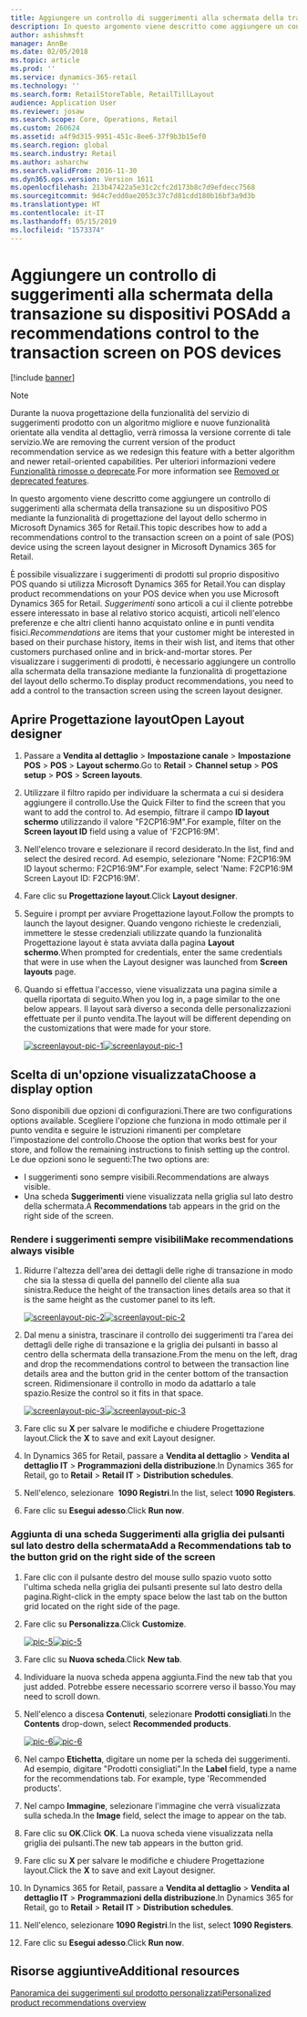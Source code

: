 ```yaml
---
title: Aggiungere un controllo di suggerimenti alla schermata della transazione su dispositivi POS
description: In questo argomento viene descritto come aggiungere un controllo di suggerimenti alla schermata della transazione su un dispositivo POS mediante la funzionalità di progettazione del layout dello schermo in Microsoft Dynamics 365 for Retail.
author: ashishmsft
manager: AnnBe
ms.date: 02/05/2018
ms.topic: article
ms.prod: ''
ms.service: dynamics-365-retail
ms.technology: ''
ms.search.form: RetailStoreTable, RetailTillLayout
audience: Application User
ms.reviewer: josaw
ms.search.scope: Core, Operations, Retail
ms.custom: 260624
ms.assetid: a4f9d315-9951-451c-8ee6-37f9b3b15ef0
ms.search.region: global
ms.search.industry: Retail
ms.author: asharchw
ms.search.validFrom: 2016-11-30
ms.dyn365.ops.version: Version 1611
ms.openlocfilehash: 213b47422a5e31c2cfc2d173b8c7d9efdecc7568
ms.sourcegitcommit: 9d4c7edd0ae2053c37c7d81cdd180b16bf3a9d3b
ms.translationtype: HT
ms.contentlocale: it-IT
ms.lasthandoff: 05/15/2019
ms.locfileid: "1573374"
---
```

# <a name="add-a-recommendations-control-to-the-transaction-screen-on-pos-devices"></a><span data-ttu-id="3b384-103">Aggiungere un controllo di suggerimenti alla schermata della transazione su dispositivi POS</span><span class="sxs-lookup"><span data-stu-id="3b384-103">Add a recommendations control to the transaction screen on POS devices</span></span>

[!include [banner](includes/banner.md)]

> [!NOTE]
> <span data-ttu-id="3b384-104">Durante la nuova progettazione della funzionalità del servizio di suggerimenti prodotto con un algoritmo migliore e nuove funzionalità orientate alla vendita al dettaglio, verrà rimossa la versione corrente di tale servizio.</span><span class="sxs-lookup"><span data-stu-id="3b384-104">We are removing the current version of the product recommendation service as we redesign this feature with a better algorithm and newer retail-oriented capabilities.</span></span> <span data-ttu-id="3b384-105">Per ulteriori informazioni vedere [Funzionalità rimosse o deprecate](https://docs.microsoft.com/dynamics365/unified-operations/dev-itpro/migration-upgrade/deprecated-features).</span><span class="sxs-lookup"><span data-stu-id="3b384-105">For more information see [Removed or deprecated features](https://docs.microsoft.com/dynamics365/unified-operations/dev-itpro/migration-upgrade/deprecated-features).</span></span>

<span data-ttu-id="3b384-106">In questo argomento viene descritto come aggiungere un controllo di suggerimenti alla schermata della transazione su un dispositivo POS mediante la funzionalità di progettazione del layout dello schermo in Microsoft Dynamics 365 for Retail.</span><span class="sxs-lookup"><span data-stu-id="3b384-106">This topic describes how to add a recommendations control to the transaction screen on a point of sale (POS) device using the screen layout designer in Microsoft Dynamics 365 for Retail.</span></span>

<span data-ttu-id="3b384-107">È possibile visualizzare i suggerimenti di prodotti sul proprio dispositivo POS quando si utilizza Microsoft Dynamics 365 for Retail.</span><span class="sxs-lookup"><span data-stu-id="3b384-107">You can display product recommendations on your POS device when you use Microsoft Dynamics 365 for Retail.</span></span> <span data-ttu-id="3b384-108">*Suggerimenti* sono articoli a cui il cliente potrebbe essere interessato in base al relativo storico acquisti, articoli nell'elenco preferenze e che altri clienti hanno acquistato online e in punti vendita fisici.</span><span class="sxs-lookup"><span data-stu-id="3b384-108">*Recommendations* are items that your customer might be interested in based on their purchase history, items in their wish list, and items that other customers purchased online and in brick-and-mortar stores.</span></span> <span data-ttu-id="3b384-109">Per visualizzare i suggerimenti di prodotti, è necessario aggiungere un controllo alla schermata della transazione mediante la funzionalità di progettazione del layout dello schermo.</span><span class="sxs-lookup"><span data-stu-id="3b384-109">To display product recommendations, you need to add a control to the transaction screen using the screen layout designer.</span></span>

## <a name="open-layout-designer"></a><span data-ttu-id="3b384-110">Aprire Progettazione layout</span><span class="sxs-lookup"><span data-stu-id="3b384-110">Open Layout designer</span></span>

1. <span data-ttu-id="3b384-111">Passare a **Vendita al dettaglio** &gt; **Impostazione canale** &gt; **Impostazione POS** &gt; **POS** &gt; **Layout schermo**.</span><span class="sxs-lookup"><span data-stu-id="3b384-111">Go to **Retail** &gt; **Channel setup** &gt; **POS setup** &gt; **POS** &gt; **Screen layouts**.</span></span>
2. <span data-ttu-id="3b384-112">Utilizzare il filtro rapido per individuare la schermata a cui si desidera aggiungere il controllo.</span><span class="sxs-lookup"><span data-stu-id="3b384-112">Use the Quick Filter to find the screen that you want to add the control to.</span></span> <span data-ttu-id="3b384-113">Ad esempio, filtrare il campo **ID layout schermo** utilizzando il valore "F2CP16:9M".</span><span class="sxs-lookup"><span data-stu-id="3b384-113">For example, filter on the **Screen layout ID** field using a value of 'F2CP16:9M'.</span></span>
3. <span data-ttu-id="3b384-114">Nell'elenco trovare e selezionare il record desiderato.</span><span class="sxs-lookup"><span data-stu-id="3b384-114">In the list, find and select the desired record.</span></span> <span data-ttu-id="3b384-115">Ad esempio, selezionare "Nome: F2CP16:9M ID layout schermo: F2CP16:9M".</span><span class="sxs-lookup"><span data-stu-id="3b384-115">For example, select 'Name: F2CP16:9M Screen Layout ID: F2CP16:9M'.</span></span>
4. <span data-ttu-id="3b384-116">Fare clic su **Progettazione layout**.</span><span class="sxs-lookup"><span data-stu-id="3b384-116">Click **Layout designer**.</span></span>
5. <span data-ttu-id="3b384-117">Seguire i prompt per avviare Progettazione layout.</span><span class="sxs-lookup"><span data-stu-id="3b384-117">Follow the prompts to launch the layout designer.</span></span> <span data-ttu-id="3b384-118">Quando vengono richieste le credenziali, immettere le stesse credenziali utilizzate quando la funzionalità Progettazione layout è stata avviata dalla pagina **Layout schermo**.</span><span class="sxs-lookup"><span data-stu-id="3b384-118">When prompted for credentials, enter the same credentials that were in use when the Layout designer was launched from **Screen layouts** page.</span></span>
6. <span data-ttu-id="3b384-119">Quando si effettua l'accesso, viene visualizzata una pagina simile a quella riportata di seguito.</span><span class="sxs-lookup"><span data-stu-id="3b384-119">When you log in, a page similar to the one below appears.</span></span> <span data-ttu-id="3b384-120">Il layout sarà diverso a seconda delle personalizzazioni effettuate per il punto vendita.</span><span class="sxs-lookup"><span data-stu-id="3b384-120">The layout will be different depending on the customizations that were made for your store.</span></span>

    <span data-ttu-id="3b384-121">[![screenlayout-pic-1](./media/screenlayout-pic-1.png)](./media/screenlayout-pic-1.png)</span><span class="sxs-lookup"><span data-stu-id="3b384-121">[![screenlayout-pic-1](./media/screenlayout-pic-1.png)](./media/screenlayout-pic-1.png)</span></span>

## <a name="choose-a-display-option"></a><span data-ttu-id="3b384-122">Scelta di un'opzione visualizzata</span><span class="sxs-lookup"><span data-stu-id="3b384-122">Choose a display option</span></span>

<span data-ttu-id="3b384-123">Sono disponibili due opzioni di configurazioni.</span><span class="sxs-lookup"><span data-stu-id="3b384-123">There are two configurations options available.</span></span> <span data-ttu-id="3b384-124">Scegliere l'opzione che funziona in modo ottimale per il punto vendita e seguire le istruzioni rimanenti per completare l'impostazione del controllo.</span><span class="sxs-lookup"><span data-stu-id="3b384-124">Choose the option that works best for your store, and follow the remaining instructions to finish setting up the control.</span></span> <span data-ttu-id="3b384-125">Le due opzioni sono le seguenti:</span><span class="sxs-lookup"><span data-stu-id="3b384-125">The two options are:</span></span>

- <span data-ttu-id="3b384-126">I suggerimenti sono sempre visibili.</span><span class="sxs-lookup"><span data-stu-id="3b384-126">Recommendations are always visible.</span></span>
- <span data-ttu-id="3b384-127">Una scheda **Suggerimenti** viene visualizzata nella griglia sul lato destro della schermata.</span><span class="sxs-lookup"><span data-stu-id="3b384-127">A **Recommendations** tab appears in the grid on the right side of the screen.</span></span>

### <a name="make-recommendations-always-visible"></a><span data-ttu-id="3b384-128">Rendere i suggerimenti sempre visibili</span><span class="sxs-lookup"><span data-stu-id="3b384-128">Make recommendations always visible</span></span>

1. <span data-ttu-id="3b384-129">Ridurre l'altezza dell'area dei dettagli delle righe di transazione in modo che sia la stessa di quella del pannello del cliente alla sua sinistra.</span><span class="sxs-lookup"><span data-stu-id="3b384-129">Reduce the height of the transaction lines details area so that it is the same height as the customer panel to its left.</span></span>

    <span data-ttu-id="3b384-130">[![screenlayout-pic-2](./media/screenlayout-pic-2.png)](./media/screenlayout-pic-2.png)</span><span class="sxs-lookup"><span data-stu-id="3b384-130">[![screenlayout-pic-2](./media/screenlayout-pic-2.png)](./media/screenlayout-pic-2.png)</span></span>

2. <span data-ttu-id="3b384-131">Dal menu a sinistra, trascinare il controllo dei suggerimenti tra l'area dei dettagli delle righe di transazione e la griglia dei pulsanti in basso al centro della schermata della transazione.</span><span class="sxs-lookup"><span data-stu-id="3b384-131">From the menu on the left, drag and drop the recommendations control to between the transaction line details area and the button grid in the center bottom of the transaction screen.</span></span> <span data-ttu-id="3b384-132">Ridimensionare il controllo in modo da adattarlo a tale spazio.</span><span class="sxs-lookup"><span data-stu-id="3b384-132">Resize the control so it fits in that space.</span></span>

    <span data-ttu-id="3b384-133">[![screenlayout-pic-3](./media/screenlayout-pic-3.png)](./media/screenlayout-pic-3.png)</span><span class="sxs-lookup"><span data-stu-id="3b384-133">[![screenlayout-pic-3](./media/screenlayout-pic-3.png)](./media/screenlayout-pic-3.png)</span></span>

3. <span data-ttu-id="3b384-134">Fare clic su **X** per salvare le modifiche e chiudere Progettazione layout.</span><span class="sxs-lookup"><span data-stu-id="3b384-134">Click the **X** to save and exit Layout designer.</span></span>
4. <span data-ttu-id="3b384-135">In Dynamics 365 for Retail, passare a **Vendita al dettaglio** &gt; **Vendita al dettaglio IT** &gt; **Programmazioni della distribuzione**.</span><span class="sxs-lookup"><span data-stu-id="3b384-135">In Dynamics 365 for Retail, go to **Retail** &gt; **Retail IT** &gt; **Distribution schedules**.</span></span>
5. <span data-ttu-id="3b384-136">Nell'elenco, selezionare  **1090 Registri**.</span><span class="sxs-lookup"><span data-stu-id="3b384-136">In the list, select **1090 Registers**.</span></span>
6. <span data-ttu-id="3b384-137">Fare clic su **Esegui adesso**.</span><span class="sxs-lookup"><span data-stu-id="3b384-137">Click **Run now**.</span></span>

### <a name="add-a-recommendations-tab-to-the-button-grid-on-the-right-side-of-the-screen"></a><span data-ttu-id="3b384-138">Aggiunta di una scheda Suggerimenti alla griglia dei pulsanti sul lato destro della schermata</span><span class="sxs-lookup"><span data-stu-id="3b384-138">Add a Recommendations tab to the button grid on the right side of the screen</span></span>

1. <span data-ttu-id="3b384-139">Fare clic con il pulsante destro del mouse sullo spazio vuoto sotto l'ultima scheda nella griglia dei pulsanti presente sul lato destro della pagina.</span><span class="sxs-lookup"><span data-stu-id="3b384-139">Right-click in the empty space below the last tab on the button grid located on the right side of the page.</span></span>
2. <span data-ttu-id="3b384-140">Fare clic su **Personalizza**.</span><span class="sxs-lookup"><span data-stu-id="3b384-140">Click **Customize**.</span></span>

    <span data-ttu-id="3b384-141">[![pic-5](./media/pic-5.png)](./media/pic-5.png)</span><span class="sxs-lookup"><span data-stu-id="3b384-141">[![pic-5](./media/pic-5.png)](./media/pic-5.png)</span></span>

3. <span data-ttu-id="3b384-142">Fare clic su **Nuova scheda**.</span><span class="sxs-lookup"><span data-stu-id="3b384-142">Click **New tab**.</span></span>
4. <span data-ttu-id="3b384-143">Individuare la nuova scheda appena aggiunta.</span><span class="sxs-lookup"><span data-stu-id="3b384-143">Find the new tab that you just added.</span></span> <span data-ttu-id="3b384-144">Potrebbe essere necessario scorrere verso il basso.</span><span class="sxs-lookup"><span data-stu-id="3b384-144">You may need to scroll down.</span></span>
5. <span data-ttu-id="3b384-145">Nell'elenco a discesa **Contenuti**, selezionare **Prodotti consigliati**.</span><span class="sxs-lookup"><span data-stu-id="3b384-145">In the **Contents** drop-down, select **Recommended products**.</span></span>

    <span data-ttu-id="3b384-146">[![pic-6](./media/pic-6.png)](./media/pic-6.png)</span><span class="sxs-lookup"><span data-stu-id="3b384-146">[![pic-6](./media/pic-6.png)](./media/pic-6.png)</span></span>

6. <span data-ttu-id="3b384-147">Nel campo **Etichetta**, digitare un nome per la scheda dei suggerimenti. Ad esempio, digitare "Prodotti consigliati".</span><span class="sxs-lookup"><span data-stu-id="3b384-147">In the **Label** field, type a name for the recommendations tab. For example, type 'Recommended products'.</span></span>
7. <span data-ttu-id="3b384-148">Nel campo **Immagine**, selezionare l'immagine che verrà visualizzata sulla scheda.</span><span class="sxs-lookup"><span data-stu-id="3b384-148">In the **Image** field, select the image to appear on the tab.</span></span>
8. <span data-ttu-id="3b384-149">Fare clic su **OK**.</span><span class="sxs-lookup"><span data-stu-id="3b384-149">Click **OK**.</span></span> <span data-ttu-id="3b384-150">La nuova scheda viene visualizzata nella griglia dei pulsanti.</span><span class="sxs-lookup"><span data-stu-id="3b384-150">The new tab appears in the button grid.</span></span>
9. <span data-ttu-id="3b384-151">Fare clic su **X** per salvare le modifiche e chiudere Progettazione layout.</span><span class="sxs-lookup"><span data-stu-id="3b384-151">Click the **X** to save and exit Layout designer.</span></span>
10. <span data-ttu-id="3b384-152">In Dynamics 365 for Retail, passare a **Vendita al dettaglio** &gt; **Vendita al dettaglio IT** &gt; **Programmazioni della distribuzione**.</span><span class="sxs-lookup"><span data-stu-id="3b384-152">In Dynamics 365 for Retail, go to **Retail** &gt; **Retail IT** &gt; **Distribution schedules**.</span></span>
11. <span data-ttu-id="3b384-153">Nell'elenco, selezionare **1090 Registri**.</span><span class="sxs-lookup"><span data-stu-id="3b384-153">In the list, select **1090 Registers**.</span></span>
12. <span data-ttu-id="3b384-154">Fare clic su **Esegui adesso**.</span><span class="sxs-lookup"><span data-stu-id="3b384-154">Click **Run now**.</span></span>

## <a name="additional-resources"></a><span data-ttu-id="3b384-155">Risorse aggiuntive</span><span class="sxs-lookup"><span data-stu-id="3b384-155">Additional resources</span></span>

[<span data-ttu-id="3b384-156">Panoramica dei suggerimenti sul prodotto personalizzati</span><span class="sxs-lookup"><span data-stu-id="3b384-156">Personalized product recommendations overview</span></span>](personalized-product-recommendations.md)
